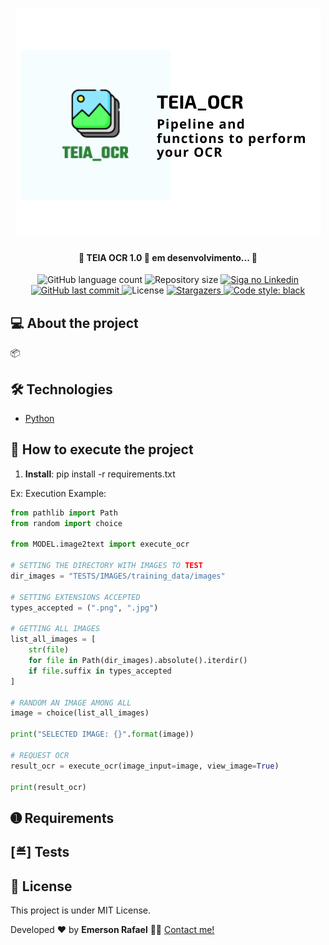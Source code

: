 <h1 align="center">
    <img alt="TEIA OCR" title="#TEIAOCR" src="./ASSETS/banner.png" />
</h1>

<h4 align="center"> 
	🚧 TEIA OCR 1.0 🚀 em desenvolvimento... 🚧
</h4>

<p align="center">
  <img alt="GitHub language count" src="https://img.shields.io/github/languages/count/emersonrafaels/teia_ocr?color=%2304D361">

  <img alt="Repository size" src="https://img.shields.io/github/repo-size/emersonrafaels/teia_ocr">

  	
  <a href="https://www.linkedin.com/in/emerson-rafael/">
    <img alt="Siga no Linkedin" src="https://img.shields.io/badge/LinkedIn-0077B5?style=for-the-badge&logo=linkedin&logoColor=white">
  </a>
	
  
  <a href="https://github.com/emersonrafaels/teia_ocr/commits/main">
    <img alt="GitHub last commit" src="https://img.shields.io/github/last-commit/emersonrafaels/teia_ocr">
  </a>

  <img alt="License" src="https://img.shields.io/badge/license-MIT-brightgreen">
   <a href="https://github.com/emersonrafaels/teia_ocr/stargazers">
    <img alt="Stargazers" src="https://img.shields.io/github/stars/emersonrafaels/teia_ocr?style=social">
  </a>
  <a href="https://github.com/psf/black"><img alt="Code style: black" src="https://img.shields.io/badge/code%20style-black-000000.svg"></a>
</p>


## 💻 About the project

📦 

## 🛠  Technologies


- [Python]

## 🚀 How to execute the project

1. **Install**: pip install -r requirements.txt

Ex: Execution Example:

```python
from pathlib import Path
from random import choice

from MODEL.image2text import execute_ocr

# SETTING THE DIRECTORY WITH IMAGES TO TEST
dir_images = "TESTS/IMAGES/training_data/images"

# SETTING EXTENSIONS ACCEPTED
types_accepted = (".png", ".jpg")

# GETTING ALL IMAGES
list_all_images = [
    str(file)
    for file in Path(dir_images).absolute().iterdir()
    if file.suffix in types_accepted
]

# RANDOM AN IMAGE AMONG ALL
image = choice(list_all_images)

print("SELECTED IMAGE: {}".format(image))

# REQUEST OCR
result_ocr = execute_ocr(image_input=image, view_image=True)

print(result_ocr)
```

## ➊ Requirements


## [≝] Tests


## 📝 License

This project is under MIT License.

Developed ❤️ by **Emerson Rafael** 👋🏽 [Contact me!](https://www.linkedin.com/in/emerson-rafael/)

[Python]: https://www.python.org/downloads/